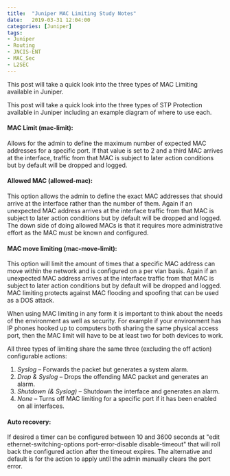 ```yaml
---
title:  "Juniper MAC Limiting Study Notes"
date:   2019-03-31 12:04:00
categories: [Juniper]
tags: 
- Juniper 
- Routing
- JNCIS-ENT
- MAC_Sec
- L2SEC
---
```


This post will take a quick look into the three types of MAC Limiting available in Juniper.

This post will take a quick look into the three types of STP Protection available in Juniper including an example diagram of where to use each.

#### **MAC Limit (mac-limit):**
Allows for the admin to define the maximum number of expected MAC addresses for a specific port. If that value is set to 2 and a third MAC arrives at the interface, traffic from that MAC is subject to later action conditions but by default will be dropped and logged. 

#### **Allowed MAC (allowed-mac):**
This option allows the admin to define the exact MAC addresses that should arrive at the interface rather than the number of them. Again if an unexpected MAC address arrives at the interface traffic from that MAC is subject to later action conditions but by default will be dropped and logged. The down side of doing allowed MACs is that it requires more administrative effort as the MAC must be known and configured. 

#### **MAC move limiting (mac-move-limit):**
This option will limit the amount of times that a specific MAC address can move within the network and is configured on a per vlan basis. Again if an unexpected MAC address arrives at the interface traffic from that MAC is subject to later action conditions but by default will be dropped and logged. MAC limiting protects against MAC flooding and spoofing that can be used as a DOS attack.  

When using MAC limiting in any form it is important to think about the needs of the environment as well as security. For example if your environment has IP phones hooked up to computers both sharing the same physical access port, then the MAC limit will have to be at least two for both devices to work. 

All three types of limiting share the same three (excluding the off action) configurable actions: 
<ol>
  <li><i>Syslog</i> – Forwards the packet but generates a system alarm.</li>
  <li><i>Drop & Syslog</i> – Drops the offending MAC packet and generates an alarm.</li>
  <li><i>Shutdown (& Syslog)</i> – Shutdown the interface and generates an alarm.</li>
  <li><i>None</i> – Turns off MAC limiting for a specific port if it has been enabled on all interfaces.</li>
</ol>

#### **Auto recovery:**
If desired a timer can be configured between 10 and 3600 seconds at "edit ethernet-switching-options port-error-disable disable-timeout" that will roll back the configured action after the timeout expires.  The alternative and default is for the action to apply until the admin manually clears the port error.  